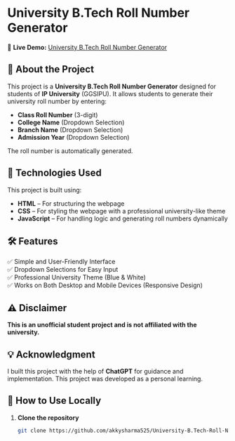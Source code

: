 # University B.Tech Roll Number Generator  

 
🔗 **Live Demo:** [University B.Tech Roll Number Generator](https://akkysharma525.github.io/University-B.Tech-Roll-Number-Generator/)  

## 📌 About the Project  
This project is a **University B.Tech Roll Number Generator** designed for students of **IP University** (GGSIPU). It allows students to generate their university roll number by entering:  
- **Class Roll Number** (3-digit)  
- **College Name** (Dropdown Selection)  
- **Branch Name** (Dropdown Selection)  
- **Admission Year** (Dropdown Selection)  

The roll number is automatically generated.

## 🚀 Technologies Used  
This project is built using:  
- **HTML** – For structuring the webpage  
- **CSS** – For styling the webpage with a professional university-like theme  
- **JavaScript** – For handling logic and generating roll numbers dynamically  

## 🛠️ Features  
✅ Simple and User-Friendly Interface  
✅ Dropdown Selections for Easy Input  
✅ Professional University Theme (Blue & White)  
✅ Works on Both Desktop and Mobile Devices (Responsive Design)  

## ⚠️ Disclaimer  
**This is an unofficial student project and is not affiliated with the university.**  

## 💡 Acknowledgment  
I built this project with the help of **ChatGPT** for guidance and implementation. This project was developed as a personal learning.

## 📂 How to Use Locally  
1. **Clone the repository**  
   ```sh
   git clone https://github.com/akkysharma525/University-B.Tech-Roll-Number-Generator.git

